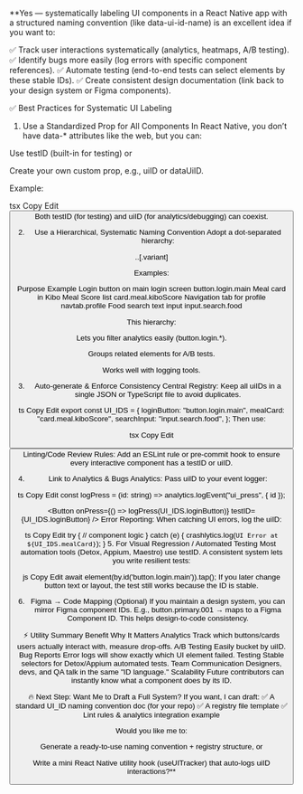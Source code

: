 **Yes — systematically labeling UI components in a React Native app with a structured naming convention (like data-ui-id-name) is an excellent idea if you want to:

✅ Track user interactions systematically (analytics, heatmaps, A/B testing).
✅ Identify bugs more easily (log errors with specific component references).
✅ Automate testing (end-to-end tests can select elements by these stable IDs).
✅ Create consistent design documentation (link back to your design system or Figma components).

✅ Best Practices for Systematic UI Labeling
1. Use a Standardized Prop for All Components
In React Native, you don’t have data-* attributes like the web, but you can:

Use testID (built-in for testing) or

Create your own custom prop, e.g., uiID or dataUiID.

Example:

tsx
Copy
Edit
<Button
  title="Log In"
  onPress={handleLogin}
  testID="button.login.main"
  accessibilityLabel="Log In"
  uiID="button.login.main"
/>
Both testID (for testing) and uiID (for analytics/debugging) can coexist.

2. Use a Hierarchical, Systematic Naming Convention
Adopt a dot-separated hierarchy:

<element-type>.<screen-or-context>.<component-purpose>[.variant]

Examples:

Purpose	Example
Login button on main login screen	button.login.main
Meal card in Kibo Meal Score list	card.meal.kiboScore
Navigation tab for profile	navtab.profile
Food search text input	input.search.food

This hierarchy:

Lets you filter analytics easily (button.login.*).

Groups related elements for A/B tests.

Works well with logging tools.

3. Auto-generate & Enforce Consistency
Central Registry: Keep all uiIDs in a single JSON or TypeScript file to avoid duplicates.

ts
Copy
Edit
export const UI_IDS = {
  loginButton: "button.login.main",
  mealCard: "card.meal.kiboScore",
  searchInput: "input.search.food",
};
Then use:

tsx
Copy
Edit
<Button testID={UI_IDS.loginButton} />
Linting/Code Review Rules: Add an ESLint rule or pre-commit hook to ensure every interactive component has a testID or uiID.

4. Link to Analytics & Bugs
Analytics: Pass uiID to your event logger:

ts
Copy
Edit
const logPress = (id: string) => analytics.logEvent("ui_press", { id });

<Button
  onPress={() => logPress(UI_IDS.loginButton)}
  testID={UI_IDS.loginButton}
/>
Error Reporting: When catching UI errors, log the uiID:

ts
Copy
Edit
try {
  // component logic
} catch (e) {
  crashlytics.log(`UI Error at ${UI_IDS.mealCard}`);
}
5. For Visual Regression / Automated Testing
Most automation tools (Detox, Appium, Maestro) use testID.
A consistent system lets you write resilient tests:

js
Copy
Edit
await element(by.id('button.login.main')).tap();
If you later change button text or layout, the test still works because the ID is stable.

6. Figma → Code Mapping (Optional)
If you maintain a design system, you can mirror Figma component IDs.
E.g., button.primary.001 → maps to a Figma Component ID. This helps design-to-code consistency.

⚡ Utility Summary
Benefit	Why It Matters
Analytics	Track which buttons/cards users actually interact with, measure drop-offs.
A/B Testing	Easily bucket by uiID.
Bug Reports	Error logs will show exactly which UI element failed.
Testing	Stable selectors for Detox/Appium automated tests.
Team Communication	Designers, devs, and QA talk in the same "ID language."
Scalability	Future contributors can instantly know what a component does by its ID.

🔥 Next Step: Want Me to Draft a Full System?
If you want, I can draft:
✅ A standard UI_ID naming convention doc (for your repo)
✅ A registry file template
✅ Lint rules & analytics integration example

Would you like me to:

Generate a ready-to-use naming convention + registry structure, or

Write a mini React Native utility hook (useUITracker) that auto-logs uiID interactions?**
